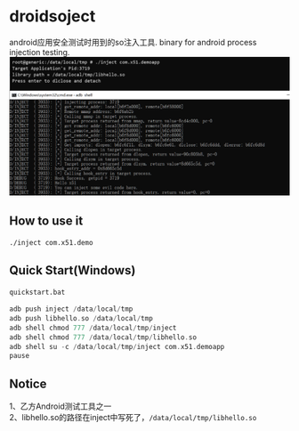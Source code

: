 # droidsoject
android应用安全测试时用到的so注入工具.
binary for android process injection testing.  
![avatar](com.x51.demo.png)
## How to use it  
```./inject com.x51.demo```  
## Quick Start(Windows)  
```quickstart.bat``` 
```adb shell su -c setenforce 0
adb push inject /data/local/tmp
adb push libhello.so /data/local/tmp
adb shell chmod 777 /data/local/tmp/inject
adb shell chmod 777 /data/local/tmp/libhello.so
adb shell su -c /data/local/tmp/inject com.x51.demoapp
pause
```  
## Notice
1、乙方Android测试工具之一  
2、libhello.so的路径在inject中写死了，```/data/local/tmp/libhello.so```  
